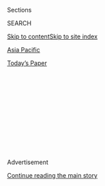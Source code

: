 <div id="app">

<div>

<div>

<div>

<div class="NYTAppHideMasthead css-1q2w90k e1suatyy0">

<div class="section css-ui9rw0 e1suatyy2">

<div class="css-eph4ug er09x8g0">

<div class="css-6n7j50">

</div>

<span class="css-1dv1kvn">Sections</span>

<div class="css-10488qs">

<span class="css-1dv1kvn">SEARCH</span>

</div>

[Skip to content](#site-content)[Skip to site index](#site-index)

</div>

<div id="masthead-section-label" class="css-1wr3we4 eaxe0e00">

[Asia
Pacific](https://www.nytimes3xbfgragh.onion/section/world/asia)

</div>

<div class="css-10698na e1huz5gh0">

</div>

</div>

<div id="masthead-bar-one" class="section hasLinks css-15hmgas e1csuq9d3">

<div class="css-uqyvli e1csuq9d0">

</div>

<div class="css-1uqjmks e1csuq9d1">

</div>

<div class="css-9e9ivx">

[](https://myaccount.nytimes3xbfgragh.onion/auth/login?response_type=cookie&client_id=vi)

</div>

<div class="css-1bvtpon e1csuq9d2">

[Today’s
Paper](https://www.nytimes3xbfgragh.onion/section/todayspaper)

</div>

</div>

</div>

</div>

<div data-aria-hidden="false">

<div id="site-content" data-role="main">

<div>

<div class="css-1aor85t" style="opacity:0.000000001;z-index:-1;visibility:hidden">

<div class="css-1hqnpie">

<div class="css-epjblv">

<span class="css-17xtcya">[Asia
Pacific](/section/world/asia)</span><span class="css-x15j1o">|</span><span class="css-fwqvlz">Chinese
Vice President Ends U.S. Tour on Friendly
Note</span>

</div>

<div class="css-k008qs">

<div class="css-1iwv8en">

<span class="css-18z7m18"></span>

<div>

</div>

</div>

<span class="css-1n6z4y"></span>

<div class="css-1705lsu">

<div class="css-4xjgmj">

<div class="css-4skfbu" data-role="toolbar" data-aria-label="Social Media Share buttons, Save button, and Comments Panel with current comment count" data-testid="share-tools">

  - 
  - 
  - 
  - 
    
    <div class="css-6n7j50">
    
    </div>

  - 

</div>

</div>

</div>

</div>

</div>

</div>

<div class="css-13pd83m">

</div>

<div id="top-wrapper" class="css-1sy8kpn">

<div id="top-slug" class="css-l9onyx">

Advertisement

</div>

[Continue reading the main
story](#after-top)

<div class="ad top-wrapper" style="text-align:center;height:100%;display:block;min-height:250px">

<div id="top" class="place-ad" data-position="top" data-size-key="top">

</div>

</div>

<div id="after-top">

</div>

</div>

<div id="sponsor-wrapper" class="css-1hyfx7x">

<div id="sponsor-slug" class="css-19vbshk">

Supported by

</div>

[Continue reading the main
story](#after-sponsor)

<div id="sponsor" class="ad sponsor-wrapper" style="text-align:center;height:100%;display:block">

</div>

<div id="after-sponsor">

</div>

</div>

<div class="css-1vkm6nb ehdk2mb0">

# Chinese Vice President Ends U.S. Tour on Friendly Note

</div>

<div class="css-79elbk" data-testid="photoviewer-wrapper">

<div class="css-z3e15g" data-testid="photoviewer-wrapper-hidden">

</div>

<div class="css-1a48zt4 ehw59r15" data-testid="photoviewer-children">

![<span class="css-16f3y1r e13ogyst0" data-aria-hidden="true">Vice
President Xi Jinping of China and Vice President Joseph R. Biden spoke
to students at the International Studies Learning Center in South Gate,
Calif.</span><span class="css-cnj6d5 e1z0qqy90" itemprop="copyrightHolder"><span class="css-1ly73wi e1tej78p0">Credit...</span><span><span>Monica
Almeida/The New York
Times</span></span></span>](https://static01.graylady3jvrrxbe.onion/images/2012/02/18/world/18xi_337/18xi_337-articleLarge.jpg?quality=75&auto=webp&disable=upscale)

</div>

</div>

<div class="css-xt80pu e12qa4dv0">

<div class="css-18e8msd">

<div class="css-vp77d3 epjyd6m0">

<div class="css-1baulvz">

By [<span class="css-1baulvz last-byline" itemprop="name">Edward
Wong</span>](https://www.nytimes3xbfgragh.onion/by/edward-wong)

</div>

</div>

  - Feb. 17,
    2012

  - 
    
    <div class="css-4xjgmj">
    
    <div class="css-d8bdto" data-role="toolbar" data-aria-label="Social Media Share buttons, Save button, and Comments Panel with current comment count" data-testid="share-tools">
    
      - 
      - 
      - 
      - 
        
        <div class="css-6n7j50">
        
        </div>
    
      - 
    
    </div>
    
    </div>

</div>

</div>

<div class="section meteredContent css-1r7ky0e" name="articleBody" itemprop="articleBody">

<div class="css-1fanzo5 StoryBodyCompanionColumn">

<div class="css-53u6y8">

LOS ANGELES — Vice President Xi Jinping of China wrapped up a carefully
scripted cross-country tour of the United States on Friday having tried
to cast himself not just as a fitting leader to follow President Hu
Jintao, as he almost certainly will this fall, but as an unusually
approachable one as well.

It was a performance aimed both at an American audience whose skepticism
toward China has been compounded by election-year language, and at an
audience back home whose cynicism toward its Communist rulers can also
run deep.

Mr. Hu, China’s wooden and distant leader over the last decade, has left
many Chinese more comfortable economically, but also more removed from a
party and leadership that seem to have little to do with their lives.
Mr. Xi — the joke-cracking, farm-visiting, 58-year-old statesman who
told a classroom filled with students on Friday that he likes to hit the
pool for a swim — presents a sharp contrast to Mr. Hu.

Whether a leader with a different image will translate into better
relations with the United States and to changes in China, though,
remains as much a mystery at the end of Mr. Xi’s trip as it was before
he arrived.

</div>

</div>

<div class="css-1fanzo5 StoryBodyCompanionColumn">

<div class="css-53u6y8">

Vice President Joseph R. Biden Jr., who said he had spent more than 20
hours in relatively private talks with Mr. Xi during this trip and a
similar one that Mr. Biden made to China in August, would not speculate
on how his visitor’s openness might translate to policy-making. But he
said that in their personal conversations, Mr. Xi “has been very frank
about the economic and political dilemma he faces in China.”

He said he found Mr. Xi “very, very direct,” adding: “He’s absolutely
responsive. When we disagree, it’s a clear statement of disagreement.”

Mr. Xi buffed his regular-guy image on Friday with a visit to the
International Studies Learning Center in the town of South Gate, Calif.,
just southeast of Los Angeles. Responding to a high school student’s
question during a classroom visit, he said that he likes to read, swim
(his favorite sport) and watch American basketball, baseball and
football.

“Of course we always want more time to ourselves,” Mr. Xi said in
Mandarin, the language the class was studying. “But to borrow a title
from an American film, it’s like ‘Mission: Impossible.’ “ The room broke
up in laughter.

Many senior Chinese officials, especially Mr. Hu, are known for trying
to maintain a distance between themselves and ordinary citizens, which
often infuriates those they govern and leads to the Internet
vilification of politicians. But Mr. Xi appeared confident and at ease
in settings like the one at the South Gate school, at a Los Angeles
Lakers game on Friday night and during a midweek stop in Muscatine,
Iowa, where he met with Americans who had been his hosts there 27 years
earlier when he was part of a delegation looking at pig-farming
techniques.

</div>

</div>

<div class="css-1fanzo5 StoryBodyCompanionColumn">

<div class="css-53u6y8">

Mr. Xi’s trip, with its tone of camaraderie, also had a message for
Americans at a time of growing unease in Washington over China’s
economic and military rise. The tensions have been fueled in part by
strident public speeches against Chinese policies given by Republican
presidential candidates and by President Obama, who have their eyes on
the 2012 election.

Mr. Biden told reporters after the school visit that he saw in Mr. Xi a
Chinese leader with a distinctive style.

“This is unusual for any foreign leader, in particular for a Chinese
foreign leader, to want to expose himself this much to the American
public,” Mr. Biden said. “His going back to Muscatine was not my idea.
It was our idea to do many other things. But this is a guy who wants to
feel it and taste it, and he’s prepared to show another side of the
Chinese leadership that could be useful for Americans to see as well.”

Mr. Biden said that Mr. Xi also seemed to want to learn everything he
could about the American political system. On Tuesday night, after Mr.
Xi and Mr. Biden finished dinner at the Naval Observatory, Mr. Biden’s
home in Washington, the two sat in the library and, as Mr. Biden
recounted it, talked about individual members of Congress, with Mr. Xi
asking about the motivations behind some lawmakers’ actions.

Mr. Xi has long stressed aspects of his personal background that show
that he can connect with a range of people. He has written about his
years toiling in the village of Liangjiahe in Shaanxi Province during
the Cultural Revolution. He has also boasted of traveling to every
county in Zhejiang Province when he was its top party official.

On Friday, he seemed keen to tell the students about the connection he
had made with Americans in his 1985 visit to Iowa. “That trip to the
United States was the first trip I made to this country,” he said. “If
anything, my trip back to Muscatine the other day reinforced my
impressions of 27 years ago.”

But Mr. Xi may be engaging in mythmaking. Nicholas Platt, a senior
American diplomat, said in a telephone interview on Friday that Mr. Xi
had visited Washington in 1980 as part of a delegation led by Geng Biao,
a top Chinese general. Mr. Xi was the general’s aide. “He wasn’t on
protocol lists,” said Mr. Platt, who organized the general’s visit. “To
the best of my knowledge, based on a reliable source, that was his first
trip to the U.S.”

</div>

</div>

<div class="css-1fanzo5 StoryBodyCompanionColumn">

<div class="css-53u6y8">

Jin Zhong, a magazine editor in Hong Kong who has researched Mr. Xi,
also said in an earlier interview that Mr. Xi had traveled with General
Geng to Washington in 1980.

Mr. Xi was on a different mission this time. Business deals were
announced on Friday, including one between Chinese companies and
DreamWorks Animation, the American film company, at an economic forum
that Mr. Xi attended before the school visit. And in the afternoon in
Los Angeles, Mr. Xi was led on a tour of the Walt Disney Concert Hall,
designed by Frank Gehry, by Mr. Gehry himself.

Mr. Xi is not the first Chinese leader to engage in image-polishing on
an American visit. Deng Xiaoping caused a sensation in 1979 when he
donned a 10-gallon cowboy hat during a visit to Texas. On a state visit
in 1997, Mr. Hu’s predecessor, Jiang Zemin, rang the opening bell at the
New York Stock Exchange. Appearing on a “60 Minutes” segment taped in
China in 2000, he recited part of the Gettysburg Address in English.

Both men raised hopes for better cooperation with Washington. But behind
their images and push for economic reforms, both were also thoroughly
authoritarian. And while economic ties with the United States improved
steadily under their watches, the basic differences separating the two
powers remained.

</div>

</div>

</div>

<div>

</div>

<div>

</div>

<div>

</div>

<div>

<div id="bottom-wrapper" class="css-1ede5it">

<div id="bottom-slug" class="css-l9onyx">

Advertisement

</div>

[Continue reading the main
story](#after-bottom)

<div id="bottom" class="ad bottom-wrapper" style="text-align:center;height:100%;display:block;min-height:90px">

</div>

<div id="after-bottom">

</div>

</div>

</div>

</div>

</div>

## Site Index

<div>

</div>

## Site Information Navigation

  - [© <span>2020</span> <span>The New York Times
    Company</span>](https://help.nytimes3xbfgragh.onion/hc/en-us/articles/115014792127-Copyright-notice)

<!-- end list -->

  - [NYTCo](https://www.nytco.com/)
  - [Contact
    Us](https://help.nytimes3xbfgragh.onion/hc/en-us/articles/115015385887-Contact-Us)
  - [Work with us](https://www.nytco.com/careers/)
  - [Advertise](https://nytmediakit.com/)
  - [T Brand Studio](http://www.tbrandstudio.com/)
  - [Your Ad
    Choices](https://www.nytimes3xbfgragh.onion/privacy/cookie-policy#how-do-i-manage-trackers)
  - [Privacy](https://www.nytimes3xbfgragh.onion/privacy)
  - [Terms of
    Service](https://help.nytimes3xbfgragh.onion/hc/en-us/articles/115014893428-Terms-of-service)
  - [Terms of
    Sale](https://help.nytimes3xbfgragh.onion/hc/en-us/articles/115014893968-Terms-of-sale)
  - [Site
    Map](https://spiderbites.nytimes3xbfgragh.onion)
  - [Help](https://help.nytimes3xbfgragh.onion/hc/en-us)
  - [Subscriptions](https://www.nytimes3xbfgragh.onion/subscription?campaignId=37WXW)

</div>

</div>

</div>

</div>
